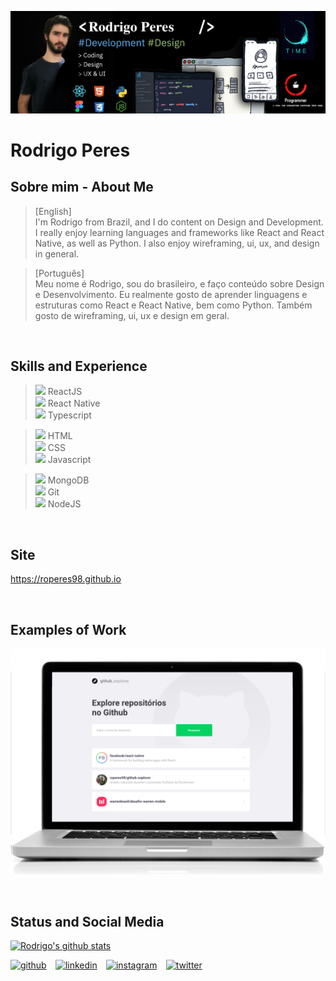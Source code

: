 ![Design and Development](cover.png)

# Rodrigo Peres
## Sobre mim - About Me

> [English]
> <br>
> I'm Rodrigo from Brazil, and I do content on Design and Development. I really enjoy learning languages and frameworks like React and React Native, as well as Python. I also enjoy wireframing, ui, ux, and design in general. 

> [Português]
> <br>
> Meu nome é Rodrigo, sou do brasileiro, e faço conteúdo sobre Design e Desenvolvimento. Eu realmente gosto de aprender linguagens e estruturas como React e React Native, bem como Python. Também gosto de wireframing, ui, ux e design em geral.

⠀

## Skills and Experience
> <img src="https://appmasters.io/static/react-47ce6e77f039020ee2e76a10c1e988e9.png" width="24">  ReactJS <br>
> <img src="https://appmasters.io/static/react-47ce6e77f039020ee2e76a10c1e988e9.png" width="24">  React Native <br>
> <img src="https://appmasters.io/static/26cc95f255ccb936d154b43614f61602/acf26/typescript-logo.webp" width="24">  Typescript <br>

> <img src="https://upload.wikimedia.org/wikipedia/commons/thumb/6/61/HTML5_logo_and_wordmark.svg/1200px-HTML5_logo_and_wordmark.svg.png" width="24">  HTML <br> 
> <img src="https://dmw.cuiaba.br/wp-content/uploads/2020/06/CSS.3.png" width="24">  CSS <br>
> <img src="https://www.dialhost.com.br/blog/wp-content/uploads/2019/09/javascript_logo.png" width="24">  Javascript <br>

> <img src="https://blog.4linux.com.br/wp-content/uploads/2018/03/Curso-de-Banco-de-Dados-NoSQL.png" width="24">  MongoDB <br>
> <img src="https://miro.medium.com/max/383/1*co_1qORNdM0PI1nvCp7Iig.png" width="24">  Git <br>
> <img src="https://d2eip9sf3oo6c2.cloudfront.net/tags/images/000/000/256/full/nodejslogo.png" width="24">  NodeJS <br>

⠀

## Site
https://roperes98.github.io

⠀

## Examples of Work
<img src="https://github.com/roperes98/github-explorer/blob/master/src/assets/github-explorer.png" width="512" >

⠀
## Status and Social Media

[![Rodrigo's github stats](https://github-readme-stats.vercel.app/api?username=roperes98)](https://github.com/roperes98/github-readme-stats)

[<img src='https://cdn.jsdelivr.net/npm/simple-icons@3.0.1/icons/github.svg' alt='github' height='40'>](https://github.com/roperes98)⠀
[<img src='https://cdn.jsdelivr.net/npm/simple-icons@3.0.1/icons/linkedin.svg' alt='linkedin' height='40'>](https://www.linkedin.com/in/roperes98/)⠀
[<img src='https://cdn.jsdelivr.net/npm/simple-icons@3.0.1/icons/instagram.svg' alt='instagram' height='40'>](https://www.instagram.com/roperes98/)⠀
[<img src='https://cdn.jsdelivr.net/npm/simple-icons@3.0.1/icons/twitter.svg' alt='twitter' height='40'>](https://twitter.com/roperes98)  